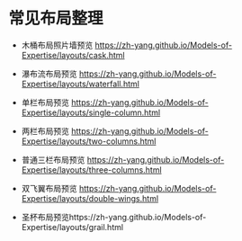 # 常见布局整理

* 木桶布局照片墙预览
https://zh-yang.github.io/Models-of-Expertise/layouts/cask.html

* 瀑布流布局预览
https://zh-yang.github.io/Models-of-Expertise/layouts/waterfall.html

* 单栏布局预览
https://zh-yang.github.io/Models-of-Expertise/layouts/single-column.html

* 两栏布局预览
 https://zh-yang.github.io/Models-of-Expertise/layouts/two-columns.html

* 普通三栏布局预览
https://zh-yang.github.io/Models-of-Expertise/layouts/three-columns.html

* 双飞翼布局预览
https://zh-yang.github.io/Models-of-Expertise/layouts/double-wings.html

* 圣杯布局预览https://zh-yang.github.io/Models-of-Expertise/layouts/grail.html